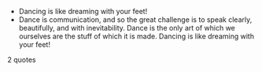  - Dancing is like dreaming with your feet!
 - Dance is communication, and so the great challenge is to speak clearly, beautifully, and with inevitability. Dance is the only art of which we ourselves are the stuff of which it is made. Dancing is like dreaming with your feet!

2 quotes